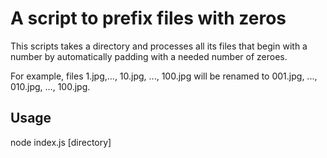 # A script to prefix files with zeros

This scripts takes a directory and processes all its files that begin with a number by automatically padding with a needed number of zeroes.

For example, files 1.jpg,..., 10.jpg, ..., 100.jpg will be renamed to 001.jpg, ..., 010.jpg, ..., 100.jpg.

## Usage

node index.js [directory]
